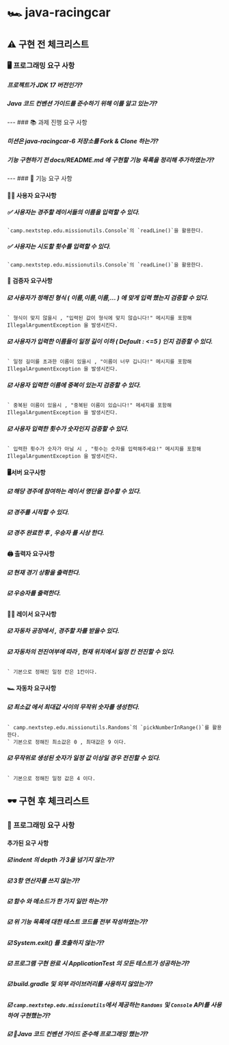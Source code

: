 # 🏎️ java-racingcar


##  ⚠️ 구현 전 체크리스트
### 🖥️ 프로그래밍 요구 사항
##### 프로젝트가 JDK 17 버전인가?

##### Java 코드 컨벤션 가이드를 준수하기 위해 이를 알고 있는가?

---  ### 📚 과제 진행 요구 사항

##### 미션은 java-racingcar-6 저장소를 Fork & Clone 하는가?

##### 기능 구현하기 전 docs/README.md 에 구현할 기능 목록을 정리해 추가하였는가?

---  ### 🔘 기능 요구 사항

#### 👦🏻 사용자 요구사항

##### ✅ 사용자는 경주할 레이서들의 이름을 입력할 수 있다.
	`camp.nextstep.edu.missionutils.Console`의 `readLine()`을 활용한다. 
##### ✅ 사용자는 시도할 횟수를 입력할 수 있다.
    `camp.nextstep.edu.missionutils.Console`의 `readLine()`을 활용한다.

#### 🔎 검증자 요구사항

##### ☑️ 사용자가 정해진 형식 ( 이름,이름,이름,... ) 에 맞게 입력 했는지 검증할 수 있다.
    ` 형식이 맞지 않을시 , "입력된 값이 형식에 맞지 않습니다!" 메시지를 포함해 IllegalArgumentException 을 발생시킨다.

##### ☑️ 사용자가 입력한 이름들이 일정 길이 이하 ( Default : <=5 ) 인지 검증할 수 있다.
    ` 일정 길이를 초과한 이름이 있을시 , "이름이 너무 깁니다!" 메시지를 포함해 IllegalArgumentException 을 발생시킨다.

##### ☑️ 사용자 입력한 이름에 중복이 있는지 검증할 수 있다.
    ` 중복된 이름이 있을시 , "중복된 이름이 있습니다!" 메세지를 포함해 IllegalArgumentException 을 발생시킨다.

##### ☑️ 사용자 입력한 횟수가 숫자인지 검증할 수 있다.
    ` 입력한 횟수가 숫자가 아닐 시 , "횟수는 숫자를 입력해주세요!" 메시지를 포함해 IllegalArgumentException 을 발생시킨다.

#### 🖥️서버 요구사항

##### ☑️ 해당 경주에 참여하는 레이서 명단을 접수할 수 있다.

##### ☑️ 경주를 시작할 수 있다.

##### ☑️ 경주 완료한 후 , 우승자 를 시상 한다.

#### 🖨️ 출력자 요구사항

##### ☑️ 현재 경기 상황을 출력한다.

##### ☑️ 우승자를 출력한다.

#### 🧑‍🔧 레이서 요구사항

##### ☑️ 자동차 공장에서 , 경주할 차를 받을수 있다.

##### ☑️ 자동차의 전진여부에 따라 , 현재 위치에서 일정 칸 전진할 수 있다.
    ` 기본으로 정해진 일정 칸은 1칸이다.

#### 🏎️ 자동차 요구사항

##### ☑️ 최소값 에서 최대값 사이의 무작위 숫자를 생성한다.
	` camp.nextstep.edu.missionutils.Randoms`의 `pickNumberInRange()`를 활용한다.
    ` 기본으로 정해진 최소값은 0 , 최대값은 9 이다.

##### ☑️ 무작위로 생성된 숫자가 일정 값 이상일 경우 전진할 수 있다.
    ` 기본으로 정해진 일정 값은 4 이다.


##  🕶️ 구현 후 체크리스트

###  🎯 프로그래밍 요구 사항

#### 추가된 요구 사항

##### ☑️ indent 의 depth 가 3을 넘기지 않는가?
##### ☑️ 3항 연산자를 쓰지 않는가?
##### ☑️ 함수 와 메소드가 한 가지 일만 하는가?
##### ☑️ 위 기능 목록에 대한 테스트 코드를 전부 작성하였는가?


##### ☑️ System.exit() 를 호출하지 않는가?
##### ☑️ 프로그램 구현 완료 시 ApplicationTest 의 모든 테스트가 성공하는가?
##### ☑️ build.gradle 및 외부 라이브러리를 사용하지 않았는가?

##### ☑️ `camp.nextstep.edu.missionutils`에서 제공하는 `Randoms` 및 `Console` API를 사용하여 구현했는가?
##### ☑️ Java 코드 컨벤션 가이드 준수해 프로그래밍 했는가?